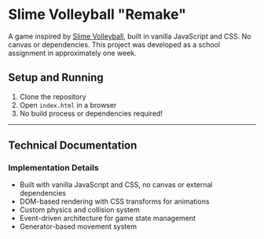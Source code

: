 # Slime Volleyball "Remake"
A game inspired by [Slime Volleyball](https://oneslime.net/), built in vanilla JavaScript and CSS. No canvas or dependencies.
This project was developed as a school assignment in approximately one week.

## Setup and Running
1. Clone the repository
2. Open `index.html` in a browser
3. No build process or dependencies required!

---

## Technical Documentation

### Implementation Details
- Built with vanilla JavaScript and CSS, no canvas or external dependencies
- DOM-based rendering with CSS transforms for animations
- Custom physics and collision system
- Event-driven architecture for game state management
- Generator-based movement system
